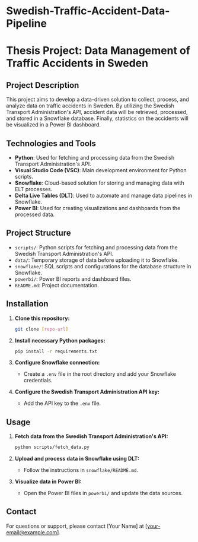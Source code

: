 # Swedish-Traffic-Accident-Data-Pipeline

# Thesis Project: Data Management of Traffic Accidents in Sweden

## Project Description
This project aims to develop a data-driven solution to collect, process, and analyze data on traffic accidents in Sweden. By utilizing the Swedish Transport Administration's API, accident data will be retrieved, processed, and stored in a Snowflake database. Finally, statistics on the accidents will be visualized in a Power BI dashboard.

## Technologies and Tools
- **Python**: Used for fetching and processing data from the Swedish Transport Administration's API.
- **Visual Studio Code (VSC)**: Main development environment for Python scripts.
- **Snowflake**: Cloud-based solution for storing and managing data with ELT processes.
- **Delta Live Tables (DLT)**: Used to automate and manage data pipelines in Snowflake.
- **Power BI**: Used for creating visualizations and dashboards from the processed data.

## Project Structure
- `scripts/`: Python scripts for fetching and processing data from the Swedish Transport Administration's API.
- `data/`: Temporary storage of data before uploading it to Snowflake.
- `snowflake/`: SQL scripts and configurations for the database structure in Snowflake.
- `powerbi/`: Power BI reports and dashboard files.
- `README.md`: Project documentation.

## Installation
1. **Clone this repository:**
    ```bash
    git clone [repo-url]
    ```
2. **Install necessary Python packages:**
    ```bash
    pip install -r requirements.txt
    ```
3. **Configure Snowflake connection:**
    - Create a `.env` file in the root directory and add your Snowflake credentials.

4. **Configure the Swedish Transport Administration API key:**
    - Add the API key to the `.env` file.

## Usage
1. **Fetch data from the Swedish Transport Administration's API:**
    ```bash
    python scripts/fetch_data.py
    ```

2. **Upload and process data in Snowflake using DLT:**
    - Follow the instructions in `snowflake/README.md`.

3. **Visualize data in Power BI:**
    - Open the Power BI files in `powerbi/` and update the data sources.

## Contact
For questions or support, please contact [Your Name] at [your-email@example.com].
